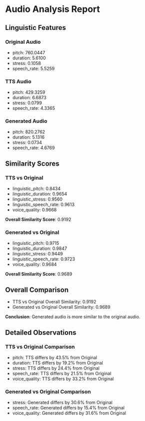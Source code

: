# Audio Analysis Report

## Linguistic Features

### Original Audio
- pitch: 760.0447
- duration: 5.6100
- stress: 0.1058
- speech_rate: 5.5259

### TTS Audio
- pitch: 429.3259
- duration: 6.6873
- stress: 0.0799
- speech_rate: 4.3365

### Generated Audio
- pitch: 820.2762
- duration: 5.1316
- stress: 0.0734
- speech_rate: 4.6769

## Similarity Scores

### TTS vs Original
- linguistic_pitch: 0.8434
- linguistic_duration: 0.9654
- linguistic_stress: 0.9560
- linguistic_speech_rate: 0.9613
- voice_quality: 0.9668

**Overall Similarity Score**: 0.9192

### Generated vs Original
- linguistic_pitch: 0.9715
- linguistic_duration: 0.9847
- linguistic_stress: 0.9449
- linguistic_speech_rate: 0.9723
- voice_quality: 0.9684

**Overall Similarity Score**: 0.9689

## Overall Comparison

- TTS vs Original Overall Similarity: 0.9192
- Generated vs Original Overall Similarity: 0.9689

**Conclusion**: Generated audio is more similar to the original audio.

## Detailed Observations

### TTS vs Original Comparison
- pitch: TTS differs by 43.5% from Original
- duration: TTS differs by 19.2% from Original
- stress: TTS differs by 24.4% from Original
- speech_rate: TTS differs by 21.5% from Original
- voice_quality: TTS differs by 33.2% from Original

### Generated vs Original Comparison
- stress: Generated differs by 30.6% from Original
- speech_rate: Generated differs by 15.4% from Original
- voice_quality: Generated differs by 31.6% from Original
